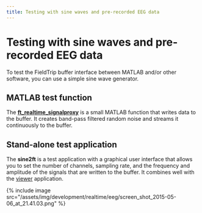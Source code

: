 ```yaml
---
title: Testing with sine waves and pre-recorded EEG data
---
```


# Testing with sine waves and pre-recorded EEG data

To test the FieldTrip buffer interface between MATLAB and/or other software, you can use a simple sine wave generator.

## MATLAB test function

The **[ft_realtime_signalproxy](/reference//realtime/example/ft_realtime_signalproxy)** is a small MATLAB function that writes data to the buffer. It creates band-pass filtered random noise and streams it continuously to the buffer.

## Stand-alone test application

The **sine2ft** is a test application with a graphical user interface that allows you to set the number of channels, sampling rate, and the frequency and amplitude of the signals that are written to the buffer. It combines well with the [viewer](/development/realtime/viewer) application.

{% include image src="/assets/img/development/realtime/eeg/screen_shot_2015-05-06_at_21.41.03.png" %}
